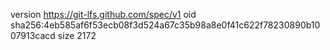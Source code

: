 version https://git-lfs.github.com/spec/v1
oid sha256:4eb585af6f53ecb08f3d524a67c35b98a8e0f41c622f78230890b1007913cacd
size 2172
